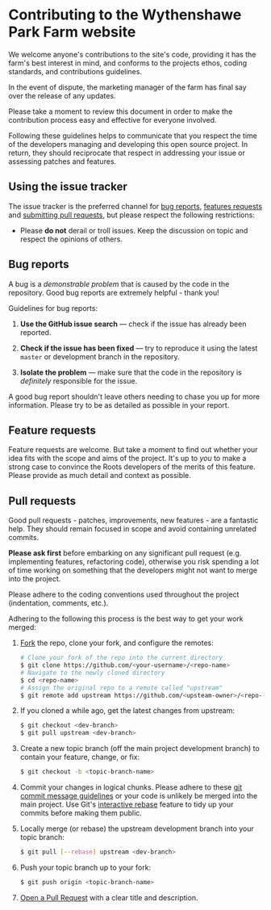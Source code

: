 # Contributing to the Wythenshawe Park Farm website

We welcome anyone's contributions to the site's code, providing it has the farm's best interest in mind, and conforms to 
the projects ethos, coding standards, and contributions guidelines.

In the event of dispute, the marketing manager of the farm has final say over the release of any updates. 

Please take a moment to review this document in order to make the contribution process easy and effective for everyone 
involved.

Following these guidelines helps to communicate that you respect the time of the developers managing and developing this 
open source project. In return, they should reciprocate that respect in addressing your issue or assessing patches and 
features.


## Using the issue tracker

The issue tracker is the preferred channel for [bug reports](#bugs), [features requests](#features) and 
[submitting pull requests](#pull-requests), but please respect the following restrictions:

* Please **do not** derail or troll issues. Keep the discussion on topic and
  respect the opinions of others.


<a name="bugs"></a>
## Bug reports

A bug is a _demonstrable problem_ that is caused by the code in the repository.
Good bug reports are extremely helpful - thank you!

Guidelines for bug reports:

1. **Use the GitHub issue search** &mdash; check if the issue has already been reported.

2. **Check if the issue has been fixed** &mdash; try to reproduce it using the latest `master` or development branch in 
the repository.

3. **Isolate the problem** &mdash; make sure that the code in the repository is _definitely_ responsible for the issue.

A good bug report shouldn't leave others needing to chase you up for more information. Please try to be as detailed as 
possible in your report.


<a name="features"></a>
## Feature requests

Feature requests are welcome. But take a moment to find out whether your idea fits with the scope and aims of the 
project. It's up to *you* to make a strong case to convince the Roots developers of the merits of this feature. Please 
provide as much detail and context as possible.


<a name="pull-requests"></a>
## Pull requests

Good pull requests - patches, improvements, new features - are a fantastic help. They should remain focused in scope and 
avoid containing unrelated commits.

**Please ask first** before embarking on any significant pull request (e.g. implementing features, refactoring code), 
otherwise you risk spending a lot of time working on something that the developers might not want to merge into the 
project.

Please adhere to the coding conventions used throughout the project (indentation, comments, etc.).

Adhering to the following this process is the best way to get your work merged:

1. [Fork](http://help.github.com/fork-a-repo/) the repo, clone your fork, and configure the remotes:

   ```bash
   # Clone your fork of the repo into the current directory
   $ git clone https://github.com/<your-username>/<repo-name>
   # Navigate to the newly cloned directory
   $ cd <repo-name>
   # Assign the original repo to a remote called "upstream"
   $ git remote add upstream https://github.com/<upsteam-owner>/<repo-name>
   ```

2. If you cloned a while ago, get the latest changes from upstream:

   ```bash
   $ git checkout <dev-branch>
   $ git pull upstream <dev-branch>
   ```

3. Create a new topic branch (off the main project development branch) to contain your feature, change, or fix:

   ```bash
   $ git checkout -b <topic-branch-name>
   ```

4. Commit your changes in logical chunks. Please adhere to these [git commit message 
   guidelines](http://tbaggery.com/2008/04/19/a-note-about-git-commit-messages.html) or your code is unlikely be merged 
   into the main project. Use Git's [interactive rebase](https://help.github.com/articles/interactive-rebase) feature to 
   tidy up your commits before making them public.

5. Locally merge (or rebase) the upstream development branch into your topic branch:

   ```bash
   $ git pull [--rebase] upstream <dev-branch>
   ```

6. Push your topic branch up to your fork:

   ```bash
   $ git push origin <topic-branch-name>
   ```

10. [Open a Pull Request](https://help.github.com/articles/using-pull-requests/) with a clear title and description.

